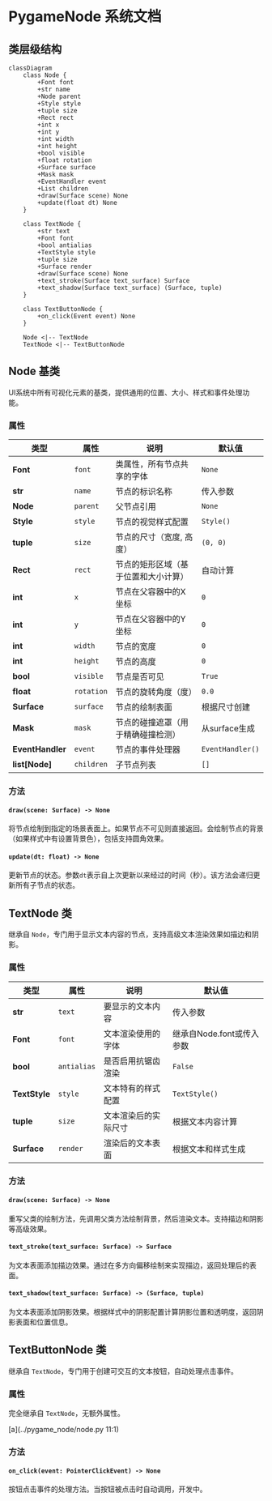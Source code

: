 # PygameNode 系统文档

## 类层级结构

```mermaid
classDiagram
    class Node {
        +Font font
        +str name
        +Node parent
        +Style style
        +tuple size
        +Rect rect
        +int x
        +int y
        +int width
        +int height
        +bool visible
        +float rotation
        +Surface surface
        +Mask mask
        +EventHandler event
        +List children
        +draw(Surface scene) None
        +update(float dt) None
    }
    
    class TextNode {
        +str text
        +Font font
        +bool antialias
        +TextStyle style
        +tuple size
        +Surface render
        +draw(Surface scene) None
        +text_stroke(Surface text_surface) Surface
        +text_shadow(Surface text_surface) (Surface, tuple)
    }
    
    class TextButtonNode {
        +on_click(Event event) None
    }
    
    Node <|-- TextNode
    TextNode <|-- TextButtonNode
```

## Node 基类
UI系统中所有可视化元素的基类，提供通用的位置、大小、样式和事件处理功能。

### 属性

| 类型               | 属性         | 说明                 | 默认值              |
|------------------|------------|--------------------|------------------|
| **Font**         | `font`     | 类属性，所有节点共享的字体      | `None`           |
| **str**          | `name`     | 节点的标识名称            | 传入参数             |
| **Node**         | `parent`   | 父节点引用              | `None`           |
| **Style**        | `style`    | 节点的视觉样式配置          | `Style()`        |
| **tuple**        | `size`     | 节点的尺寸（宽度, 高度）      | `(0, 0)`         |
| **Rect**         | `rect`     | 节点的矩形区域（基于位置和大小计算） | 自动计算             |
| **int**          | `x`        | 节点在父容器中的X坐标        | `0`              |
| **int**          | `y`        | 节点在父容器中的Y坐标        | `0`              |
| **int**          | `width`    | 节点的宽度              | `0`              |
| **int**          | `height`   | 节点的高度              | `0`              |
| **bool**         | `visible`  | 节点是否可见             | `True`           |
| **float**        | `rotation` | 节点的旋转角度（度）         | `0.0`            |
| **Surface**      | `surface`  | 节点的绘制表面            | 根据尺寸创建           |
| **Mask**         | `mask`     | 节点的碰撞遮罩（用于精确碰撞检测）  | 从surface生成       |
| **EventHandler** | `event`    | 节点的事件处理器           | `EventHandler()` |
| **list[Node]**   | `children` | 子节点列表              | `[]`             |

### 方法

#### `draw(scene: Surface) -> None`
将节点绘制到指定的场景表面上。如果节点不可见则直接返回。会绘制节点的背景（如果样式中有设置背景色），包括支持圆角效果。

#### `update(dt: float) -> None`
更新节点的状态。参数`dt`表示自上次更新以来经过的时间（秒）。该方法会递归更新所有子节点的状态。

## TextNode 类
继承自 `Node`，专门用于显示文本内容的节点，支持高级文本渲染效果如描边和阴影。

### 属性

| 类型 | 属性 | 说明 | 默认值 |
|------|------|------|--------|
| **str** | `text` | 要显示的文本内容 | 传入参数 |
| **Font** | `font` | 文本渲染使用的字体 | 继承自Node.font或传入参数 |
| **bool** | `antialias` | 是否启用抗锯齿渲染 | `False` |
| **TextStyle** | `style` | 文本特有的样式配置 | `TextStyle()` |
| **tuple** | `size` | 文本渲染后的实际尺寸 | 根据文本内容计算 |
| **Surface** | `render` | 渲染后的文本表面 | 根据文本和样式生成 |

### 方法

#### `draw(scene: Surface) -> None`
重写父类的绘制方法，先调用父类方法绘制背景，然后渲染文本。支持描边和阴影等高级效果。

#### `text_stroke(text_surface: Surface) -> Surface`
为文本表面添加描边效果。通过在多方向偏移绘制来实现描边，返回处理后的表面。

#### `text_shadow(text_surface: Surface) -> (Surface, tuple)`
为文本表面添加阴影效果。根据样式中的阴影配置计算阴影位置和透明度，返回阴影表面和位置信息。

## TextButtonNode 类
继承自 `TextNode`，专门用于创建可交互的文本按钮，自动处理点击事件。

### 属性
完全继承自 `TextNode`，无额外属性。

[a](../pygame_node/node.py 11:1)

### 方法

#### `on_click(event: PointerClickEvent) -> None`
按钮点击事件的处理方法。当按钮被点击时自动调用，开发中。

